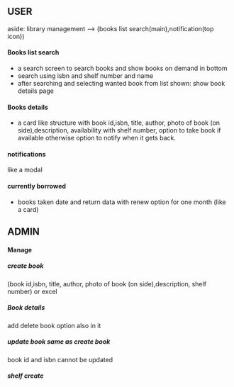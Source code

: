 ## USER

aside: library management --> (books list search(main),notification(top icon))

#### Books list search

-   a search screen to search books and show books on demand in bottom
-   search using isbn and shelf number and name
-   after searching and selecting wanted book from list shown: show book details page

#### Books details

-   a card like structure with book id,isbn, title, author, photo of book (on side),description, availability with shelf number, option to take book if available otherwise option to notify when it gets back.

#### notifications

like a modal

#### currently borrowed

-   books taken date and return data with renew option for one month (like a card)

## ADMIN

#### Manage

##### create book

(book id,isbn, title, author, photo of book (on side),description, shelf number) or excel

##### Book details

add delete book option also in it

##### update book same as create book

book id and isbn cannot be updated

##### shelf create
